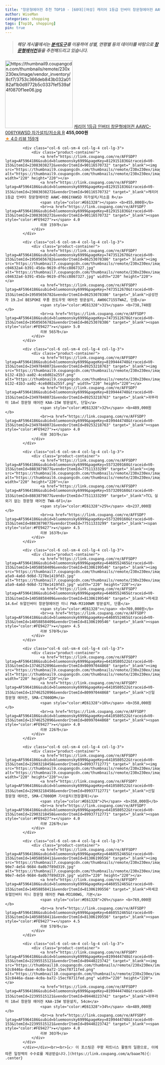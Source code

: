 ```yaml
---
title: "창문형에어컨 추천 TOP10 - [60대][여성] 캐리어 1등급 인버터 창문형에어컨 AAWC-0061YAWSD 자가설치/저소음 R"
author: WiseMan
categories: shopping
tags: [Top10, shopping]
pin: true
---
```


> ##### 해당 게시물에서는 [**분석도구**](https://itemscout.io/)를 이용하여 **성별**, **연령별** 등의 데이터를 바탕으로 [**창문형에어컨**](https://link.coupang.com/a/baae76)들을 추천해드리고 있습니다.
<div class="container"><div class="row">
            <div class="col-6 col-sm-4 col-lg-4 col-lg-3">
                <div class="product-container">
                    <a href="https://link.coupang.com/re/AFFSDP?lptag=AF5964186&subid=bluemoonsky6999&pageKey=8129151836&traceid=V0-153&itemId=23083038272&vendorItemId=90116570732" target="_blank"><img src="https://thumbnail9.coupangcdn.com/thumbnails/remote/230x230ex/image/vendor_inventory/8cf7/3753c366deb843b032a0182af1b0d9772b5c0337fef539af4f0870f1ee06.jpg" alt="https://thumbnail9.coupangcdn.com/thumbnails/remote/230x230ex/image/vendor_inventory/8cf7/3753c366deb843b032a0182af1b0d9772b5c0337fef539af4f0870f1ee06.jpg" width="220" height="220"></a>
                    <a href="https://link.coupang.com/re/AFFSDP?lptag=AF5964186&subid=bluemoonsky6999&pageKey=8129151836&traceid=V0-153&itemId=23083038272&vendorItemId=90116570732" target="_blank">캐리어 1등급 인버터 창문형에어컨 AAWC-0061YAWSD 자가설치/저소음 R</a>
                    <span style="color:#E61328"></span> <b>455,000원</b>
                    <br><a href="https://link.coupang.com/re/AFFSDP?lptag=AF5964186&subid=bluemoonsky6999&pageKey=8129151836&traceid=V0-153&itemId=23083038272&vendorItemId=90116570732" target="_blank"><span style="color:#FE9427">★</span> 4.0
                    리뷰 159개</a>
                </div>
            </div>
            
            <div class="col-6 col-sm-4 col-lg-4 col-lg-3">
                <div class="product-container">
                    <a href="https://link.coupang.com/re/AFFSDP?lptag=AF5964186&subid=bluemoonsky6999&pageKey=8129151836&traceid=V0-153&itemId=23083038272&vendorItemId=90116570732" target="_blank"><img src="https://thumbnail9.coupangcdn.com/thumbnails/remote/230x230ex/image/vendor_inventory/8cf7/3753c366deb843b032a0182af1b0d9772b5c0337fef539af4f0870f1ee06.jpg" alt="https://thumbnail9.coupangcdn.com/thumbnails/remote/230x230ex/image/vendor_inventory/8cf7/3753c366deb843b032a0182af1b0d9772b5c0337fef539af4f0870f1ee06.jpg" width="220" height="220"></a>
                    <a href="https://link.coupang.com/re/AFFSDP?lptag=AF5964186&subid=bluemoonsky6999&pageKey=8129151836&traceid=V0-153&itemId=23083038272&vendorItemId=90116570732" target="_blank">캐리어 1등급 인버터 창문형에어컨 AAWC-0061YAWSD 자가설치/저소음 R</a>
                    <span style="color:#E61328"></span> <b>455,000원</b>
                    <br><a href="https://link.coupang.com/re/AFFSDP?lptag=AF5964186&subid=bluemoonsky6999&pageKey=8129151836&traceid=V0-153&itemId=23083038272&vendorItemId=90116570732" target="_blank"><span style="color:#FE9427">★</span> 4.0
                    리뷰 159개</a>
                </div>
            </div>
            
            <div class="col-6 col-sm-4 col-lg-4 col-lg-3">
                <div class="product-container">
                    <a href="https://link.coupang.com/re/AFFSDP?lptag=AF5964186&subid=bluemoonsky6999&pageKey=7473512670&traceid=V0-153&itemId=19505656782&vendorItemId=86253078386" target="_blank"><img src="https://thumbnail7.coupangcdn.com/thumbnails/remote/230x230ex/image/retail/images/1266987583327558-c04632a4-b391-45da-9619-df6cc8867327.jpg" alt="https://thumbnail7.coupangcdn.com/thumbnails/remote/230x230ex/image/retail/images/1266987583327558-c04632a4-b391-45da-9619-df6cc8867327.jpg" width="220" height="220"></a>
                    <a href="https://link.coupang.com/re/AFFSDP?lptag=AF5964186&subid=bluemoonsky6999&pageKey=7473512670&traceid=V0-153&itemId=19505656782&vendorItemId=86253078386" target="_blank">삼성전자 19.2㎡ BESPOKE 무풍 윈도우핏 에어컨 방문설치, AW06C7155TWAZ, 단품</a>
                    <span style="color:#E61328">31%</span> <b>738,740원</b>
                    <br><a href="https://link.coupang.com/re/AFFSDP?lptag=AF5964186&subid=bluemoonsky6999&pageKey=7473512670&traceid=V0-153&itemId=19505656782&vendorItemId=86253078386" target="_blank"><span style="color:#FE9427">★</span> 5.0
                    리뷰 565개</a>
                </div>
            </div>
            
            <div class="col-6 col-sm-4 col-lg-4 col-lg-3">
                <div class="product-container">
                    <a href="https://link.coupang.com/re/AFFSDP?lptag=AF5964186&subid=bluemoonsky6999&pageKey=8199444748&traceid=V0-153&itemId=23497848072&vendorItemId=89253218763" target="_blank"><img src="https://thumbnail9.coupangcdn.com/thumbnails/remote/230x230ex/image/retail/images/2024/03/27/17/4/34d8a28b-b132-41b3-aa02-4ce8d02a255f.png" alt="https://thumbnail9.coupangcdn.com/thumbnails/remote/230x230ex/image/retail/images/2024/03/27/17/4/34d8a28b-b132-41b3-aa02-4ce8d02a255f.png" width="220" height="220"></a>
                    <a href="https://link.coupang.com/re/AFFSDP?lptag=AF5964186&subid=bluemoonsky6999&pageKey=8199444748&traceid=V0-153&itemId=23497848072&vendorItemId=89253218763" target="_blank">귀뚜라미 18㎡ 창문형 에어컨 KAA-15W 방문설치, 단일</a>
                    <span style="color:#E61328">32%</span> <b>489,000원</b>
                    <br><a href="https://link.coupang.com/re/AFFSDP?lptag=AF5964186&subid=bluemoonsky6999&pageKey=8199444748&traceid=V0-153&itemId=23497848072&vendorItemId=89253218763" target="_blank"><span style="color:#FE9427">★</span> 4.0
                    리뷰 303개</a>
                </div>
            </div>
            
            <div class="col-6 col-sm-4 col-lg-4 col-lg-3">
                <div class="product-container">
                    <a href="https://link.coupang.com/re/AFFSDP?lptag=AF5964186&subid=bluemoonsky6999&pageKey=5573209160&traceid=V0-153&itemId=8883879877&vendorItemId=77511333299" target="_blank"><img src="https://thumbnail6.coupangcdn.com/thumbnails/remote/230x230ex/image/vendor_inventory/53e0/6fd43a4bded8b024b76a9feb68a7af04c075422f7830388ff0a653a218db.jpg" alt="https://thumbnail6.coupangcdn.com/thumbnails/remote/230x230ex/image/vendor_inventory/53e0/6fd43a4bded8b024b76a9feb68a7af04c075422f7830388ff0a653a218db.jpg" width="220" height="220"></a>
                    <a href="https://link.coupang.com/re/AFFSDP?lptag=AF5964186&subid=bluemoonsky6999&pageKey=5573209160&traceid=V0-153&itemId=8883879877&vendorItemId=77511333299" target="_blank">TCL 실외기 없는 창문형 에어컨 TWA-6F1</a>
                    <span style="color:#E61328">25%</span> <b>237,000원</b>
                    <br><a href="https://link.coupang.com/re/AFFSDP?lptag=AF5964186&subid=bluemoonsky6999&pageKey=5573209160&traceid=V0-153&itemId=8883879877&vendorItemId=77511333299" target="_blank"><span style="color:#FE9427">★</span> 4.5
                    리뷰 163개</a>
                </div>
            </div>
            
            <div class="col-6 col-sm-4 col-lg-4 col-lg-3">
                <div class="product-container">
                    <a href="https://link.coupang.com/re/AFFSDP?lptag=AF5964186&subid=bluemoonsky6999&pageKey=6460552465&traceid=V0-153&itemId=14058858409&vendorItemId=81306199546" target="_blank"><img src="https://thumbnail7.coupangcdn.com/thumbnails/remote/230x230ex/image/retail/images/2022/04/15/13/0/15c6b5b9-a5a9-4a6d-9d6d-7278e1419fd3.jpg" alt="https://thumbnail7.coupangcdn.com/thumbnails/remote/230x230ex/image/retail/images/2022/04/15/13/0/15c6b5b9-a5a9-4a6d-9d6d-7278e1419fd3.jpg" width="220" height="220"></a>
                    <a href="https://link.coupang.com/re/AFFSDP?lptag=AF5964186&subid=bluemoonsky6999&pageKey=6460552465&traceid=V0-153&itemId=14058858409&vendorItemId=81306199546" target="_blank">파세코 14.6㎡ 듀얼인버터 창문형에어컨 미니 PWA-M3100WM 방문설치, 단품</a>
                    <span style="color:#E61328"></span> <b>769,000원</b>
                    <br><a href="https://link.coupang.com/re/AFFSDP?lptag=AF5964186&subid=bluemoonsky6999&pageKey=6460552465&traceid=V0-153&itemId=14058858409&vendorItemId=81306199546" target="_blank"><span style="color:#FE9427">★</span> 4.5
                    리뷰 570개</a>
                </div>
            </div>
            
            <div class="col-6 col-sm-4 col-lg-4 col-lg-3">
                <div class="product-container">
                    <a href="https://link.coupang.com/re/AFFSDP?lptag=AF5964186&subid=bluemoonsky6999&pageKey=6410580522&traceid=V0-153&itemId=13746252096&vendorItemId=80997044868" target="_blank"><img src="https://thumbnail9.coupangcdn.com/thumbnails/remote/230x230ex/image/vendor_inventory/16ba/a6c4fc9f3fbaee23b61d0e97df9f2f3acb57e0ba06ccc0c58e20cfb28e0d.jpg" alt="https://thumbnail9.coupangcdn.com/thumbnails/remote/230x230ex/image/vendor_inventory/16ba/a6c4fc9f3fbaee23b61d0e97df9f2f3acb57e0ba06ccc0c58e20cfb28e0d.jpg" width="220" height="220"></a>
                    <a href="https://link.coupang.com/re/AFFSDP?lptag=AF5964186&subid=bluemoonsky6999&pageKey=6410580522&traceid=V0-153&itemId=13746252096&vendorItemId=80997044868" target="_blank">신일 창문형 에어컨, SMA-C7000DM</a>
                    <span style="color:#E61328">16%</span> <b>358,000원</b>
                    <br><a href="https://link.coupang.com/re/AFFSDP?lptag=AF5964186&subid=bluemoonsky6999&pageKey=6410580522&traceid=V0-153&itemId=13746252096&vendorItemId=80997044868" target="_blank"><span style="color:#FE9427">★</span> 4.0
                    리뷰 226개</a>
                </div>
            </div>
            
            <div class="col-6 col-sm-4 col-lg-4 col-lg-3">
                <div class="product-container">
                    <a href="https://link.coupang.com/re/AFFSDP?lptag=AF5964186&subid=bluemoonsky6999&pageKey=6410580522&traceid=V0-153&itemId=22903218458&vendorItemId=89937712771" target="_blank"><img src="https://thumbnail9.coupangcdn.com/thumbnails/remote/230x230ex/image/vendor_inventory/16ba/a6c4fc9f3fbaee23b61d0e97df9f2f3acb57e0ba06ccc0c58e20cfb28e0d.jpg" alt="https://thumbnail9.coupangcdn.com/thumbnails/remote/230x230ex/image/vendor_inventory/16ba/a6c4fc9f3fbaee23b61d0e97df9f2f3acb57e0ba06ccc0c58e20cfb28e0d.jpg" width="220" height="220"></a>
                    <a href="https://link.coupang.com/re/AFFSDP?lptag=AF5964186&subid=bluemoonsky6999&pageKey=6410580522&traceid=V0-153&itemId=22903218458&vendorItemId=89937712771" target="_blank">신일 창문형 에어컨, SMA-C7000DM 기사설치(현장결제)</a>
                    <span style="color:#E61328">2%</span> <b>358,000원</b>
                    <br><a href="https://link.coupang.com/re/AFFSDP?lptag=AF5964186&subid=bluemoonsky6999&pageKey=6410580522&traceid=V0-153&itemId=22903218458&vendorItemId=89937712771" target="_blank"><span style="color:#FE9427">★</span> 4.0
                    리뷰 226개</a>
                </div>
            </div>
            
            <div class="col-6 col-sm-4 col-lg-4 col-lg-3">
                <div class="product-container">
                    <a href="https://link.coupang.com/re/AFFSDP?lptag=AF5964186&subid=bluemoonsky6999&pageKey=6460552465&traceid=V0-153&itemId=14058858411&vendorItemId=81306199556" target="_blank"><img src="https://thumbnail7.coupangcdn.com/thumbnails/remote/230x230ex/image/retail/images/2022/04/15/13/6/787bda64-90e7-4e54-9684-0a0b7f89d319.jpg" alt="https://thumbnail7.coupangcdn.com/thumbnails/remote/230x230ex/image/retail/images/2022/04/15/13/6/787bda64-90e7-4e54-9684-0a0b7f89d319.jpg" width="220" height="220"></a>
                    <a href="https://link.coupang.com/re/AFFSDP?lptag=AF5964186&subid=bluemoonsky6999&pageKey=6460552465&traceid=V0-153&itemId=14058858411&vendorItemId=81306199556" target="_blank">파세코 듀얼인버터 미니 창문형 에어컨 PWA-M3100WG, 기본</a>
                    <span style="color:#E61328">26%</span> <b>769,000원</b>
                    <br><a href="https://link.coupang.com/re/AFFSDP?lptag=AF5964186&subid=bluemoonsky6999&pageKey=6460552465&traceid=V0-153&itemId=14058858411&vendorItemId=81306199556" target="_blank"><span style="color:#FE9427">★</span> 4.5
                    리뷰 570개</a>
                </div>
            </div>
            
            <div class="col-6 col-sm-4 col-lg-4 col-lg-3">
                <div class="product-container">
                    <a href="https://link.coupang.com/re/AFFSDP?lptag=AF5964186&subid=bluemoonsky6999&pageKey=8199444748&traceid=V0-153&itemId=22395515121&vendorItemId=89440223742" target="_blank"><img src="https://thumbnail10.coupangcdn.com/thumbnails/remote/230x230ex/image/retail/images/2631075754535663-52c8446a-daae-4c0a-ba72-15ecf8711fed.png" alt="https://thumbnail10.coupangcdn.com/thumbnails/remote/230x230ex/image/retail/images/2631075754535663-52c8446a-daae-4c0a-ba72-15ecf8711fed.png" width="220" height="220"></a>
                    <a href="https://link.coupang.com/re/AFFSDP?lptag=AF5964186&subid=bluemoonsky6999&pageKey=8199444748&traceid=V0-153&itemId=22395515121&vendorItemId=89440223742" target="_blank">귀뚜라미 18㎡ 창문형 에어컨 KAA-15W 방문설치, 54cm</a>
                    <span style="color:#E61328">34%</span> <b>489,000원</b>
                    <br><a href="https://link.coupang.com/re/AFFSDP?lptag=AF5964186&subid=bluemoonsky6999&pageKey=8199444748&traceid=V0-153&itemId=22395515121&vendorItemId=89440223742" target="_blank"><span style="color:#FE9427">★</span> 4.0
                    리뷰 303개</a>
                </div>
            </div>
            </div></div><br><br>[👉 이 포스팅은 쿠팡 파트너스 활동의 일환으로, 이에 따른 일정액의 수수료를 제공받습니다.](https://link.coupang.com/a/baae76){: .center}